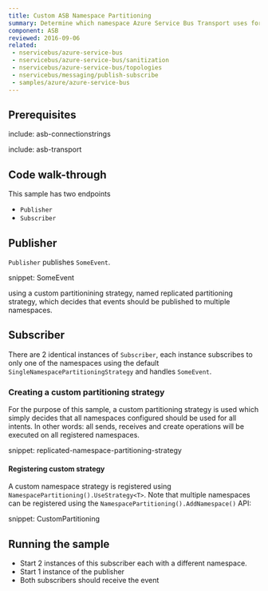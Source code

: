 ```yaml
---
title: Custom ASB Namespace Partitioning
summary: Determine which namespace Azure Service Bus Transport uses for partitioning.
component: ASB
reviewed: 2016-09-06
related:
 - nservicebus/azure-service-bus
 - nservicebus/azure-service-bus/sanitization
 - nservicebus/azure-service-bus/topologies
 - nservicebus/messaging/publish-subscribe
 - samples/azure/azure-service-bus
---
```



## Prerequisites

include: asb-connectionstrings


include: asb-transport


## Code walk-through

This sample has two endpoints

* `Publisher`
* `Subscriber`

## Publisher

`Publisher` publishes `SomeEvent`.

snippet: SomeEvent

using a custom partitionining strategy, named replicated partitioning strategy, which decides that events should be published to multiple namespaces.

## Subscriber

There are 2 identical instances of `Subscriber`, each instance subscribes to only one of the namespaces using the default `SingleNamespacePartitioningStrategy` and handles `SomeEvent`. 

### Creating a custom partitioning strategy

For the purpose of this sample, a custom partitioning strategy is used which simply decides that all namespaces configured should be used for all intents. In other words: all sends, receives and create operations will be executed on all registered namespaces.

snippet: replicated-namespace-partitioning-strategy

#### Registering custom strategy

A custom namespace strategy is registered using `NamespacePartitioning().UseStrategy<T>`. Note that multiple namespaces can be registered using the `NamespacePartitioning().AddNamespace()` API:

snippet: CustomPartitioning

## Running the sample

 * Start 2 instances of this subscriber each with a different namespace.
 * Start 1 instance of the publisher
 * Both subscribers should receive the event
